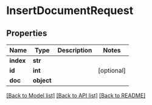 # InsertDocumentRequest

## Properties
Name | Type | Description | Notes
------------ | ------------- | ------------- | -------------
**index** | **str** |  | 
**id** | **int** |  | [optional] 
**doc** | **object** |  | 

[[Back to Model list]](../README.md#documentation-for-models) [[Back to API list]](../README.md#documentation-for-api-endpoints) [[Back to README]](../README.md)


